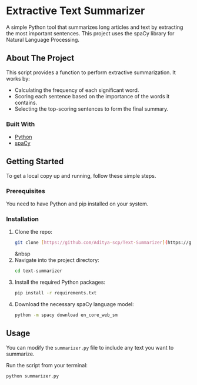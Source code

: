 # Extractive Text Summarizer

A simple Python tool that summarizes long articles and text by extracting the most important sentences. This project uses the spaCy library for Natural Language Processing.

## About The Project

This script provides a function to perform extractive summarization. It works by:
* Calculating the frequency of each significant word.
* Scoring each sentence based on the importance of the words it contains.
* Selecting the top-scoring sentences to form the final summary.

### Built With

* [Python](https://www.python.org/)
* [spaCy](https://spacy.io/)

## Getting Started

To get a local copy up and running, follow these simple steps.

### Prerequisites

You need to have Python and pip installed on your system.

### Installation

1.  Clone the repo: 
    ```sh
    git clone [https://github.com/Aditya-scp/Text-Summarizer](https://github.com/Aditya-scp/Text-Summarizer)
    ```
    &nbsp 
3.  Navigate into the project directory:
    ```sh
    cd text-summarizer
    ```
4.  Install the required Python packages:
    ```sh
    pip install -r requirements.txt
    ```
5.  Download the necessary spaCy language model:
    ```sh
    python -m spacy download en_core_web_sm
    ```

## Usage

You can modify the `summarizer.py` file to include any text you want to summarize.

Run the script from your terminal:
```sh
python summarizer.py

